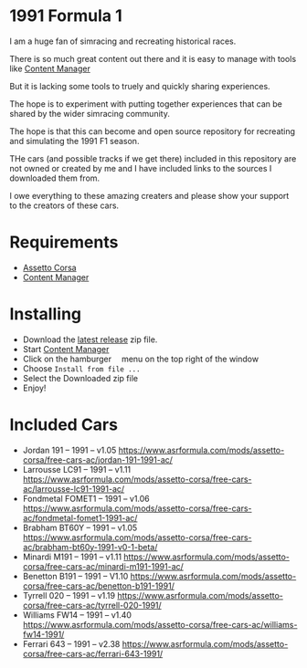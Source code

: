 # 1991 Formula 1

I am a huge fan of simracing and recreating historical races.

There is so much great content out there and it is easy to manage with tools like [Content Manager](https://assettocorsa.club/content-manager.html)

But it is lacking some tools to truely and quickly sharing experiences. 

The hope is to experiment with putting together experiences that can be shared by the wider simracing community.

The hope is that this can become and open source repository for recreating and simulating the 1991 F1 season.

THe cars (and possible tracks if we get there) included in this repository are not owned or created by me and I have included links to the sources I downloaded them from.

I owe everything to these amazing creaters and please show your support to the creators of these cars.

# Requirements

- [Assetto Corsa](https://store.steampowered.com/app/244210/Assetto_Corsa/)
- [Content Manager](https://assettocorsa.club/content-manager.html)

# Installing

- Download the [latest release](https://github.com/gtanner/simracing.f1.1991/releases) zip file.
- Start [Content Manager](https://assettocorsa.club/content-manager.html)
- Click on the hamburger 
<img src="https://upload.wikimedia.org/wikipedia/commons/thumb/b/b2/Hamburger_icon.svg/254px-Hamburger_icon.svg.png" width="10"> menu on the top right of the window
- Choose `Install from file ...`
- Select the Downloaded zip file
- Enjoy!

# Included Cars

- Jordan 191 – 1991 – v1.05 https://www.asrformula.com/mods/assetto-corsa/free-cars-ac/jordan-191-1991-ac/
- Larrousse LC91 – 1991 – v1.11 https://www.asrformula.com/mods/assetto-corsa/free-cars-ac/larrousse-lc91-1991-ac/
- Fondmetal FOMET1 – 1991 – v1.06 https://www.asrformula.com/mods/assetto-corsa/free-cars-ac/fondmetal-fomet1-1991-ac/
- Brabham BT60Y – 1991 – v1.05 https://www.asrformula.com/mods/assetto-corsa/free-cars-ac/brabham-bt60y-1991-v0-1-beta/
- Minardi M191 – 1991 – v1.11 https://www.asrformula.com/mods/assetto-corsa/free-cars-ac/minardi-m191-1991-ac/
- Benetton B191 – 1991 – V1.10 https://www.asrformula.com/mods/assetto-corsa/free-cars-ac/benetton-b191-1991/
- Tyrrell 020 – 1991 – v1.19 https://www.asrformula.com/mods/assetto-corsa/free-cars-ac/tyrrell-020-1991/
- Williams FW14 – 1991 – v1.40 https://www.asrformula.com/mods/assetto-corsa/free-cars-ac/williams-fw14-1991/
- Ferrari 643 – 1991 – v2.38 https://www.asrformula.com/mods/assetto-corsa/free-cars-ac/ferrari-643-1991/
